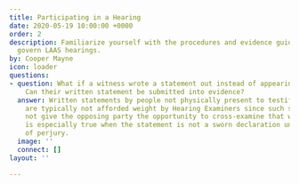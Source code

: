 ```yaml
---
title: Participating in a Hearing
date: 2020-05-19 10:00:00 +0000
order: 2
description: Familiarize yourself with the procedures and evidence guidelines that
  govern LAAS hearings.
by: Cooper Mayne
icon: loader
questions:
- question: What if a witness wrote a statement out instead of appearing at the hearing?
    Can their written statement be submitted into evidence?
  answer: Written statements by people not physically present to testify at the hearing
    are typically not afforded weight by Hearing Examiners since such statements do
    not give the opposing party the opportunity to cross-examine that witness. This
    is especially true when the statement is not a sworn declaration under penalty
    of perjury.
  image: ''
  connect: []
layout: ''

---
```

